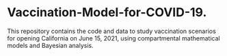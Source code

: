 # Vaccination-Model-for-COVID-19.
This repository contains the code and data to study vaccination scenarios for opening  California on June 15, 2021, using compartmental mathematical models and Bayesian analysis.
